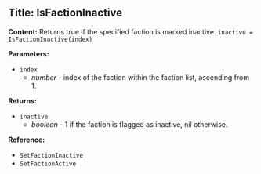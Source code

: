 ## Title: IsFactionInactive

**Content:**
Returns true if the specified faction is marked inactive.
`inactive = IsFactionInactive(index)`

**Parameters:**
- `index`
  - *number* - index of the faction within the faction list, ascending from 1.

**Returns:**
- `inactive`
  - *boolean* - 1 if the faction is flagged as inactive, nil otherwise.

**Reference:**
- `SetFactionInactive`
- `SetFactionActive`